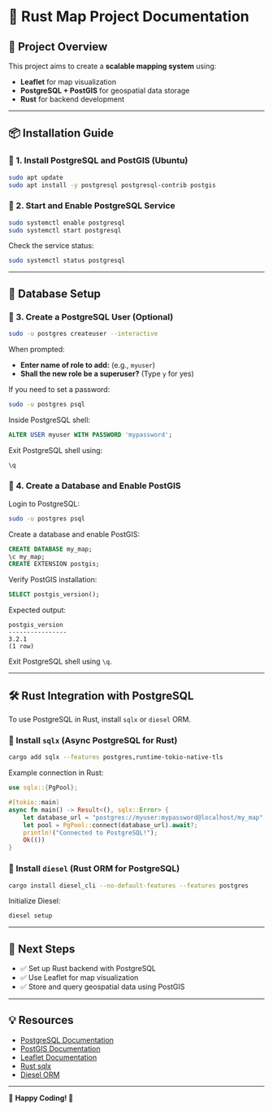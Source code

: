 # 🚀 Rust Map Project Documentation

## 📌 Project Overview

This project aims to create a **scalable mapping system** using:

- **Leaflet** for map visualization
- **PostgreSQL + PostGIS** for geospatial data storage
- **Rust** for backend development

---

## 📦 Installation Guide

### 🔹 1. Install PostgreSQL and PostGIS (Ubuntu)

```bash
sudo apt update
sudo apt install -y postgresql postgresql-contrib postgis
```

### 🔹 2. Start and Enable PostgreSQL Service

```bash
sudo systemctl enable postgresql
sudo systemctl start postgresql
```

Check the service status:

```bash
sudo systemctl status postgresql
```

---

## 📌 Database Setup

### 🔹 3. Create a PostgreSQL User (Optional)

```bash
sudo -u postgres createuser --interactive
```

When prompted:

- **Enter name of role to add:** (e.g., `myuser`)
- **Shall the new role be a superuser?** (Type `y` for yes)

If you need to set a password:

```bash
sudo -u postgres psql
```

Inside PostgreSQL shell:

```sql
ALTER USER myuser WITH PASSWORD 'mypassword';
```

Exit PostgreSQL shell using:

```sql
\q
```

### 🔹 4. Create a Database and Enable PostGIS

Login to PostgreSQL:

```bash
sudo -u postgres psql
```

Create a database and enable PostGIS:

```sql
CREATE DATABASE my_map;
\c my_map;
CREATE EXTENSION postgis;
```

Verify PostGIS installation:

```sql
SELECT postgis_version();
```

Expected output:

```
postgis_version  
----------------  
3.2.1  
(1 row)
```

Exit PostgreSQL shell using `\q`.

---

## 🛠️ Rust Integration with PostgreSQL

To use PostgreSQL in Rust, install `sqlx` or `diesel` ORM.

### 🔹 Install `sqlx` (Async PostgreSQL for Rust)

```bash
cargo add sqlx --features postgres,runtime-tokio-native-tls
```

Example connection in Rust:

```rust
use sqlx::{PgPool};

#[tokio::main]
async fn main() -> Result<(), sqlx::Error> {
    let database_url = "postgres://myuser:mypassword@localhost/my_map";
    let pool = PgPool::connect(database_url).await?;
    println!("Connected to PostgreSQL!");
    Ok(())
}
```

### 🔹 Install `diesel` (Rust ORM for PostgreSQL)

```bash
cargo install diesel_cli --no-default-features --features postgres
```

Initialize Diesel:

```bash
diesel setup
```

---

## 🎯 Next Steps

- ✅ Set up Rust backend with PostgreSQL
- ✅ Use Leaflet for map visualization
- ✅ Store and query geospatial data using PostGIS

---

## 💡 Resources

- [PostgreSQL Documentation](https://www.postgresql.org/docs/)
- [PostGIS Documentation](https://postgis.net/documentation/)
- [Leaflet Documentation](https://leafletjs.com/)
- [Rust sqlx](https://github.com/launchbadge/sqlx)
- [Diesel ORM](https://diesel.rs/)

---

🔹 **Happy Coding! 🚀**
